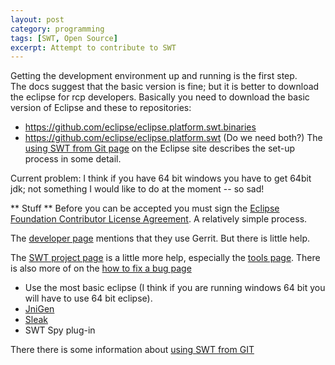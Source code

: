 ```yaml
---
layout: post
category: programming
tags: [SWT, Open Source]
excerpt: Attempt to contribute to SWT
---
```


Getting the development environment up and running is the first step.  
The docs suggest that the basic version is fine; but it is better to download the eclipse for rcp developers.
Basically you need to download the basic version of Eclipse and these to repositories:
 - https://github.com/eclipse/eclipse.platform.swt.binaries
 - https://github.com/eclipse/eclipse.platform.swt
(Do we need both?)
The [using SWT from Git page](https://www.eclipse.org/swt/git.php) on the Eclipse site describes the set-up process in some detail.

Current problem: I think if you have 64 bit windows you have to get 64bit jdk; not something I would like to do at the moment -- so sad!

** Stuff **
Before you can be accepted you must sign the [Eclipse Foundation Contributor License Agreement](http://www.eclipse.org/legal/CLA.php).  A relatively simple process.

The [developer page](https://projects.eclipse.org/projects/eclipse.platform.swt/developer) mentions that they use Gerrit.  But there is little help.  

The [SWT project page](https://www.eclipse.org/swt/) is a little more help, especially the [tools page](https://www.eclipse.org/swt/tools.php).  There is also more of on the [how to fix a bug page](https://www.eclipse.org/swt/fixbugs.php)
 - Use the most basic eclipse (I think if you are running windows 64 bit you will have to use 64 bit eclipse).
 - [JniGen](https://www.eclipse.org/swt/jnigen.php)
 - [Sleak](http://www.eclipse.org/articles/swt-design-2/sleak.htm)
 - SWT Spy plug-in

There there is some information about [using SWT from GIT](https://www.eclipse.org/swt/git.php)
